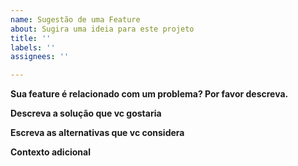 ```yaml
---
name: Sugestão de uma Feature
about: Sugira uma ideia para este projeto
title: ''
labels: ''
assignees: ''

---
```


**Sua feature é relacionado com um problema? Por favor descreva.**

**Descreva a solução que vc gostaria**

**Escreva as alternativas que vc considera**

**Contexto adicional**
